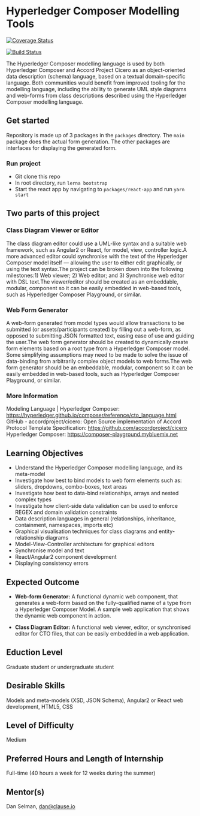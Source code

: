 # Hyperledger Composer Modelling Tools

[![Coverage Status](https://coveralls.io/repos/github/uchibeke/composer-form/badge.svg?branch=master)](https://coveralls.io/github/uchibeke/composer-form?branch=master)

[![Build Status](https://travis-ci.com/uchibeke/composer-form.svg?branch=master)](https://travis-ci.com/uchibeke/composer-form)

The Hyperledger Composer modelling language is used by both Hyperledger Composer and Accord Project Cicero as an object-oriented data description (schema) language, based on a textual domain-specific language. Both communities would benefit from improved tooling for the modelling language, including the ability to generate UML style diagrams and web-forms from class descriptions described using the Hyperledger Composer modelling language.

## Get started

Repository is made up of 3 packages in the `packages` directory. The `main` package does the actual form generation. The other packages are interfaces for displaying the generated form.

### Run project

- Git clone this repo
- In root directory, run `lerna bootstrap`
- Start the react app by navigating to `packages/react-app` and run `yarn start`

## Two parts of this project

### Class Diagram Viewer or Editor

The class diagram editor could use a UML-like syntax and a suitable web framework, such as Angular2 or React, for model, view, controller logic.A more advanced editor could synchronise with the text of the Hyperledger Composer model itself — allowing the user to either edit graphically, or using the text syntax.The project can be broken down into the following milestones:1) Web viewer; 2) Web editor; and 3) Synchronise web editor with DSL text.The viewer/editor should be created as an embeddable, modular, component so it can be easily embedded in web-based tools, such as Hyperledger Composer Playground, or similar.

### Web Form Generator

A web-form generated from model types would allow transactions to be submitted (or assets/participants created) by filling out a web-form, as opposed to submitting JSON formatted text, easing ease of use and guiding the user.The web form generator should be created to dynamically create form elements based on a root type from a Hyperledger Composer model. Some simplifying assumptions may need to be made to solve the issue of data-binding from arbitrarily complex object models to web forms.The web form generator should be an embeddable, modular, component so it can be easily embedded in web-based tools, such as Hyperledger Composer Playground, or similar.

### More Information

Modeling Language | Hyperledger Composer: https://hyperledger.github.io/composer/reference/cto_language.html
GitHub - accordproject/cicero: Open Source implementation of Accord Protocol Template Specification: https://github.com/accordproject/cicero
Hyperledger Composer: https://composer-playground.mybluemix.net

## Learning Objectives

- Understand the Hyperledger Composer modelling language, and its meta-model
- Investigate how best to bind models to web form elements such as: sliders, dropdowns, combo-boxes, text areas
- Investigate how best to data-bind relationships, arrays and nested complex types
- Investigate how client-side data validation can be used to enforce REGEX and domain validation constraints
- Data description languages in general (relationships, inheritance, containment, namespaces, imports etc)
- Graphical visualisation techniques for class diagrams and entity-relationship diagrams
- Model-View-Controller architecture for graphical editors
- Synchronise model and text
- React/Angular2 component development
- Displaying consistency errors

## Expected Outcome

- **Web-form Generator:** A functional dynamic web component, that generates a web-form based on the fully-qualified name of a type from a Hyperledger Composer Model. A sample web application that shows the dynamic web component in action.

- **Class Diagram Editor:** A functional web viewer, editor, or synchronised editor for CTO files, that can be easily embedded in a web application.

## Eduction Level

Graduate student or undergraduate student

## Desirable Skills

Models and meta-models (XSD, JSON Schema), Angular2 or React web development, HTML5, CSS

## Level of Difficulty

Medium

## Preferred Hours and Length of Internship

Full-time (40 hours a week for 12 weeks during the summer)

## Mentor(s)

Dan Selman, dan@clause.io